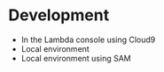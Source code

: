 # Development


* In the Lambda console using Cloud9
* Local environment
* Local environment using SAM


